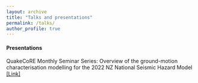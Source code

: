 ```yaml
---
layout: archive
title: "Talks and presentations"
permalink: /talks/
author_profile: true
---
```


#### Presentations
QuakeCoRE Monthly Seminar Series: Overview of the ground-motion characterisation modelling for the 2022 NZ National Seismic Hazard Model [[Link]](https://www.youtube.com/watch?v=ZcCRHgJkeSo/)
